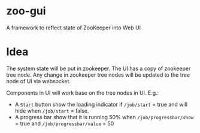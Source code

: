 # zoo-gui

A framework to reflect state of ZooKeeper into Web UI

# Idea

The system state will be put in zookeeper. The UI has a copy of zookeeper tree node. Any change in zookeeper tree nodes will be updated to the tree node of UI via websocket.

Components in UI will work base on the tree nodes in UI. E.g.:
* A `Start` button show the loading indicator if `/job/start` = true and will hide when `/job/start` = false.
* A progress bar show that it is running 50% when `/job/progressbar/show` = true and `/job/progressbar/value` = 50 
